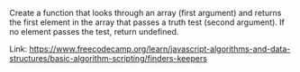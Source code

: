 Create a function that looks through an array (first argument) and returns the first element in the array that passes a truth test (second argument). If no element passes the test, return undefined.

Link: https://www.freecodecamp.org/learn/javascript-algorithms-and-data-structures/basic-algorithm-scripting/finders-keepers